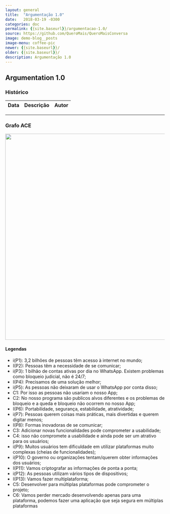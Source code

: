 ```yaml
---
layout: general
title:  "Argumentação 1.0"
date:   2018-03-19 -0300
categories: doc
permalink: {{site.baseurl}}/argumentacao-1.0/
source: https://github.com/QueroMais/QueroMaisConversa
image: demo-blog__posts
image-menu: coffee-pic
newer: {{site.baseurl}}/
older: {{site.baseurl}}/
description: Argumentação 1.0
---
```


## Argumentation 1.0

### Histórico

| Data | Descrição | Autor |
|-|-|-|

___

### Grafo ACE

<img src="{{site.baseurl}}/assets/images/argumentacao/argumentacao.png" width="650;"/>


#### Legendas

- i(P1): 3,2 bilhões de pessoas têm acesso à internet no mundo;
- I(P2): Pessoas têm a necessidade de se comunicar;
- i(P3): 1 bilhão de contas ativas por dia no WhatsApp. Existem problemas como bloqueio judicial, não é 24/7;
- I(P4): Precisamos de uma solução melhor;
- i(P5): As pessoas não deixaram de usar o WhatsApp por conta disso;
- C1: Por isso as pessoas não usariam o nosso App;
- C2: No nosso programa são publicos alvos diferentes e os problemas de bloqueio e a queda e bloqueio não ocorrem no nosso App;
- I(P6): Portabilidade, segurança, estabilidade, atratividade;
- i(P7): Pessoas querem coisas mais práticas, mais divertidas e querem digitar menos;
- I(P8): Formas inovadoras de se comunicar;
- C3: Adicionar novas funcionalidades pode comprometer a usabilidade;
- C4: isso não compromete a usabilidade e ainda pode ser um atrativo para os usuários;
- i(P9): Muitos usuários tem dificuldade em utilizar plataformas muito complexas (cheias de funcionalidades);
- i(P10): O governo ou organizações tentam/querem obter informações dos usuários;
- I(P11): Vamos criptografar as informações de ponta a ponta;
- i(P12): As pessoas utilizam vários tipos de dispositivos;
- I(P13): Vamos fazer multiplataforma;
- C5: Desenvolver para múltiplas plataformas pode comprometer o projeto;
- C6: Vamos perder mercado desenvolvendo apenas para uma plataforma, podemos fazer uma aplicação que seja segura em múltiplas plataformas  
